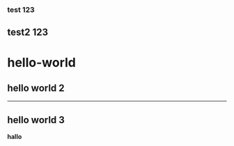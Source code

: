 ### test 123
## test2 123
# hello-world
## hello world 2

---
hello world **3**
-----------------

**hallo**

